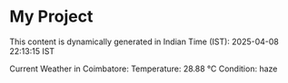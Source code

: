 # My Project

This content is dynamically generated in Indian Time (IST): 2025-04-08 22:13:15 IST


Current Weather in Coimbatore:
Temperature: 28.88 °C
Condition: haze
